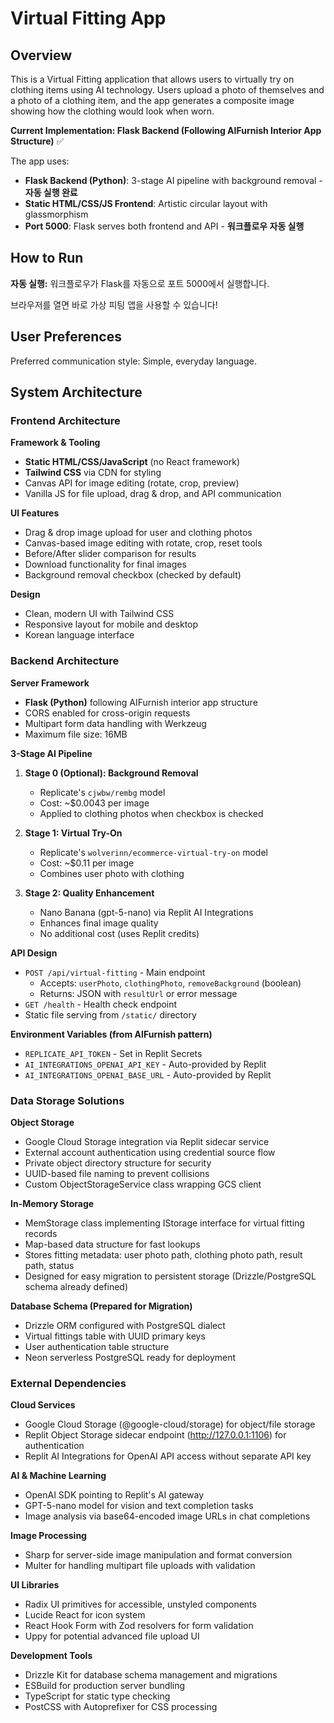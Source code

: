 # Virtual Fitting App

## Overview

This is a Virtual Fitting application that allows users to virtually try on clothing items using AI technology. Users upload a photo of themselves and a photo of a clothing item, and the app generates a composite image showing how the clothing would look when worn. 

**Current Implementation: Flask Backend (Following AIFurnish Interior App Structure)** ✅

The app uses:
- **Flask Backend (Python)**: 3-stage AI pipeline with background removal - **자동 실행 완료**
- **Static HTML/CSS/JS Frontend**: Artistic circular layout with glassmorphism
- **Port 5000**: Flask serves both frontend and API - **워크플로우 자동 실행**

## How to Run

**자동 실행:** 워크플로우가 Flask를 자동으로 포트 5000에서 실행합니다.

브라우저를 열면 바로 가상 피팅 앱을 사용할 수 있습니다!

## User Preferences

Preferred communication style: Simple, everyday language.

## System Architecture

### Frontend Architecture

**Framework & Tooling**
- **Static HTML/CSS/JavaScript** (no React framework)
- **Tailwind CSS** via CDN for styling
- Canvas API for image editing (rotate, crop, preview)
- Vanilla JS for file upload, drag & drop, and API communication

**UI Features**
- Drag & drop image upload for user and clothing photos
- Canvas-based image editing with rotate, crop, reset tools
- Before/After slider comparison for results
- Download functionality for final images
- Background removal checkbox (checked by default)

**Design**
- Clean, modern UI with Tailwind CSS
- Responsive layout for mobile and desktop
- Korean language interface

### Backend Architecture

**Server Framework**
- **Flask (Python)** following AIFurnish interior app structure
- CORS enabled for cross-origin requests
- Multipart form data handling with Werkzeug
- Maximum file size: 16MB

**3-Stage AI Pipeline**
1. **Stage 0 (Optional): Background Removal**
   - Replicate's `cjwbw/rembg` model
   - Cost: ~$0.0043 per image
   - Applied to clothing photos when checkbox is checked
   
2. **Stage 1: Virtual Try-On**
   - Replicate's `wolverinn/ecommerce-virtual-try-on` model
   - Cost: ~$0.11 per image
   - Combines user photo with clothing
   
3. **Stage 2: Quality Enhancement**
   - Nano Banana (gpt-5-nano) via Replit AI Integrations
   - Enhances final image quality
   - No additional cost (uses Replit credits)

**API Design**
- `POST /api/virtual-fitting` - Main endpoint
  - Accepts: `userPhoto`, `clothingPhoto`, `removeBackground` (boolean)
  - Returns: JSON with `resultUrl` or error message
- `GET /health` - Health check endpoint
- Static file serving from `/static/` directory

**Environment Variables (from AIFurnish pattern)**
- `REPLICATE_API_TOKEN` - Set in Replit Secrets
- `AI_INTEGRATIONS_OPENAI_API_KEY` - Auto-provided by Replit
- `AI_INTEGRATIONS_OPENAI_BASE_URL` - Auto-provided by Replit

### Data Storage Solutions

**Object Storage**
- Google Cloud Storage integration via Replit sidecar service
- External account authentication using credential source flow
- Private object directory structure for security
- UUID-based file naming to prevent collisions
- Custom ObjectStorageService class wrapping GCS client

**In-Memory Storage**
- MemStorage class implementing IStorage interface for virtual fitting records
- Map-based data structure for fast lookups
- Stores fitting metadata: user photo path, clothing photo path, result path, status
- Designed for easy migration to persistent storage (Drizzle/PostgreSQL schema already defined)

**Database Schema (Prepared for Migration)**
- Drizzle ORM configured with PostgreSQL dialect
- Virtual fittings table with UUID primary keys
- User authentication table structure
- Neon serverless PostgreSQL ready for deployment

### External Dependencies

**Cloud Services**
- Google Cloud Storage (@google-cloud/storage) for object/file storage
- Replit Object Storage sidecar endpoint (http://127.0.0.1:1106) for authentication
- Replit AI Integrations for OpenAI API access without separate API key

**AI & Machine Learning**
- OpenAI SDK pointing to Replit's AI gateway
- GPT-5-nano model for vision and text completion tasks
- Image analysis via base64-encoded image URLs in chat completions

**Image Processing**
- Sharp for server-side image manipulation and format conversion
- Multer for handling multipart file uploads with validation

**UI Libraries**
- Radix UI primitives for accessible, unstyled components
- Lucide React for icon system
- React Hook Form with Zod resolvers for form validation
- Uppy for potential advanced file upload UI

**Development Tools**
- Drizzle Kit for database schema management and migrations
- ESBuild for production server bundling
- TypeScript for static type checking
- PostCSS with Autoprefixer for CSS processing